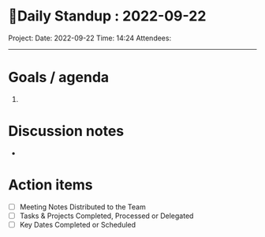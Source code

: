
# 🌱Daily Standup : 2022-09-22
Project:
Date: 2022-09-22
Time: 14:24
Attendees:

---

# Goals / agenda
1. 

# Discussion notes
- 

# Action items
- [ ] Meeting Notes Distributed to the Team
- [ ] Tasks & Projects Completed, Processed or Delegated
- [ ] Key Dates Completed or Scheduled